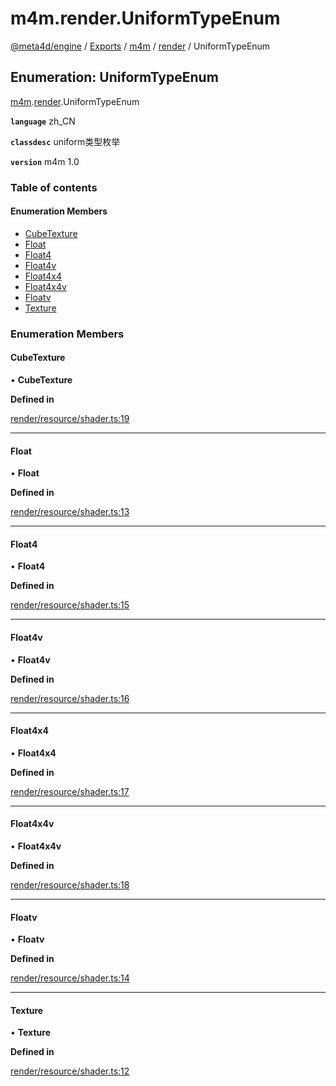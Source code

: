 # m4m.render.UniformTypeEnum

[@meta4d/engine](../) / [Exports](../modules/) / [m4m](../modules/m4m.md) / [render](../modules/m4m.render.md) / UniformTypeEnum

## Enumeration: UniformTypeEnum

[m4m](../modules/m4m.md).[render](../modules/m4m.render.md).UniformTypeEnum

**`language`** zh\_CN

**`classdesc`** uniform类型枚举

**`version`** m4m 1.0

### Table of contents

#### Enumeration Members

* [CubeTexture](m4m.render.UniformTypeEnum.md#cubetexture)
* [Float](m4m.render.UniformTypeEnum.md#float)
* [Float4](m4m.render.UniformTypeEnum.md#float4)
* [Float4v](m4m.render.UniformTypeEnum.md#float4v)
* [Float4x4](m4m.render.UniformTypeEnum.md#float4x4)
* [Float4x4v](m4m.render.UniformTypeEnum.md#float4x4v)
* [Floatv](m4m.render.UniformTypeEnum.md#floatv)
* [Texture](m4m.render.UniformTypeEnum.md#texture)

### Enumeration Members

#### CubeTexture

• **CubeTexture**

**Defined in**

[render/resource/shader.ts:19](https://github.com/meta4d-me/meta4d-engine/blob/cf6bfe6/src/render/resource/shader.ts#L19)

***

#### Float

• **Float**

**Defined in**

[render/resource/shader.ts:13](https://github.com/meta4d-me/meta4d-engine/blob/cf6bfe6/src/render/resource/shader.ts#L13)

***

#### Float4

• **Float4**

**Defined in**

[render/resource/shader.ts:15](https://github.com/meta4d-me/meta4d-engine/blob/cf6bfe6/src/render/resource/shader.ts#L15)

***

#### Float4v

• **Float4v**

**Defined in**

[render/resource/shader.ts:16](https://github.com/meta4d-me/meta4d-engine/blob/cf6bfe6/src/render/resource/shader.ts#L16)

***

#### Float4x4

• **Float4x4**

**Defined in**

[render/resource/shader.ts:17](https://github.com/meta4d-me/meta4d-engine/blob/cf6bfe6/src/render/resource/shader.ts#L17)

***

#### Float4x4v

• **Float4x4v**

**Defined in**

[render/resource/shader.ts:18](https://github.com/meta4d-me/meta4d-engine/blob/cf6bfe6/src/render/resource/shader.ts#L18)

***

#### Floatv

• **Floatv**

**Defined in**

[render/resource/shader.ts:14](https://github.com/meta4d-me/meta4d-engine/blob/cf6bfe6/src/render/resource/shader.ts#L14)

***

#### Texture

• **Texture**

**Defined in**

[render/resource/shader.ts:12](https://github.com/meta4d-me/meta4d-engine/blob/cf6bfe6/src/render/resource/shader.ts#L12)
